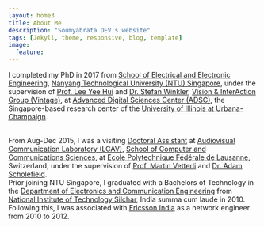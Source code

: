 ```yaml
---
layout: home3
title: About Me
description: "Soumyabrata DEV's website"
tags: [Jekyll, theme, responsive, blog, template]
image:
  feature: 
---
```


I completed my PhD in 2017 from <a href="http://www.eee.ntu.edu.sg/Pages/Home.aspx">School of Electrical and Electronic Engineering</a>, <a href="www.ntu.edu.sg/Pages/home.aspx">Nanyang Technological University (NTU) Singapore</a>, under the supervision of <a href="http://research.ntu.edu.sg/expertise/academicprofile/Pages/StaffProfile.aspx?ST_EMAILID=EYHLEE">Prof. Lee Yee Hui</a> and <a href="https://adsc.illinois.edu/people/stefan-winkler">Dr. Stefan Winkler</a>, <a href="http://vintage.winklerbros.net/index.html">Vision & InterAction Group (Vintage)</a>, at <a href="http://adsc.illinois.edu/">Advanced Digital Sciences Center (ADSC)</a>, the Singapore-based research center of the <a href="http://illinois.edu/">University of Illinois at Urbana-Champaign</a>. 

<br />
From Aug-Dec 2015, I was a visiting <a href="http://people.epfl.ch/soumyabrata.dev">Doctoral Assistant</a> at <a href="http://lcav.epfl.ch/">Audiovisual Communication Laboratory (LCAV)</a>, <a href="http://ic.epfl.ch/en">School of Computer and Communications Sciences</a>, at <a href="http://www.epfl.ch/">Ecole Polytechnique F&eacute;d&eacute;rale de Lausanne</a>, Switzerland, under the supervision of <a href="http://lcav.epfl.ch/martin.vetterli">Prof. Martin Vetterli</a> and <a href="http://lcav.epfl.ch/op/edit/people/adam.scholefield">Dr. Adam Scholefield</a>.

<br />
Prior joining NTU Singapore, I graduated with a Bachelors of Technology in the <a href="http://www.nits.ac.in/departments/ece/ece.php">Department of Electronics and Communication Engineering</a> from <a href="http://www.nits.ac.in/">National Institute of Technology Silchar</a>, India summa cum laude in 2010. Following this, I was associated with <a href="http://www.ericsson.com/in">Ericsson India</a> as a network engineer from 2010 to 2012.


